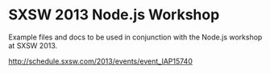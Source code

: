 # SXSW 2013 Node.js Workshop

Example files and docs to be used in conjunction with the Node.js workshop at SXSW 2013.

http://schedule.sxsw.com/2013/events/event_IAP15740